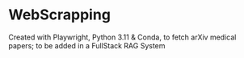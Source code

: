 # WebScrapping
Created with Playwright, Python  3.11 & Conda, to fetch arXiv medical papers; to be added in a FullStack RAG System
